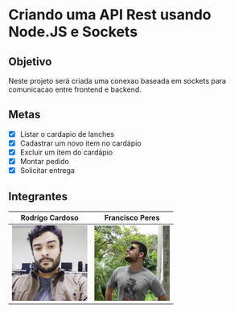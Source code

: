# Criando uma API Rest usando Node.JS e Sockets

## Objetivo

Neste projeto será criada uma conexao baseada em sockets para comunicacao entre frontend e backend.

## Metas

- [x] Listar o cardapio de lanches
- [x] Cadastrar um novo item no cardápio
- [x] Excluir um item do cardápio
- [x] Montar pedido
- [x] Solicitar entrega

## Integrantes

Rodrigo Cardoso | Francisco Peres
--------------- | ----------------
<img width="150" height="150" src="assets/rodrigo.jpg"> | <img width="150" height="150" src="assets/francisco.jpg">
